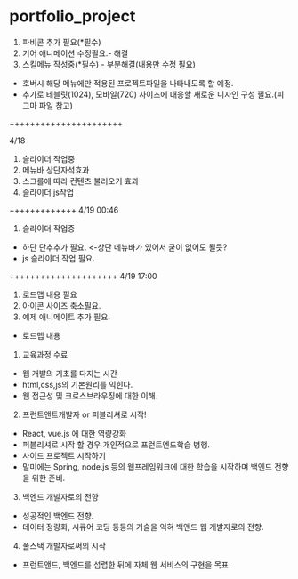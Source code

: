# portfolio_project

1. 파비콘 추가 필요(\*필수)
2. 기어 애니메이션 수정필요.- 해결
3. 스킬메뉴 작성중(\*필수) - 부분해결(내용만 수정 필요)

- 호버시 해당 메뉴에만 적용된 프로젝트파일을 나타내도록 할 예정.
- 추가로 테블릿(1024), 모바일(720) 사이즈에 대응할 새로운 디자인 구성 필요.(피그마 파일 참고)

++++++++++++++++++++++

4/18

1. 슬라이더 작업중
2. 메뉴바 상단자석효과
3. 스크롤에 따라 컨텐츠 불러오기 효과
4. 슬라이더 js작업

+++++++++++++
4/19 00:46

1. 슬라이더 작업중

- 하단 단추추가 필요. <-상단 메뉴바가 있어서 굳이 없어도 될듯?
- js 슬라이더 작업 필요.

+++++++++++++++++++++
4/19 17:00

1. 로드맵 내용 필요
2. 아이콘 사이즈 축소필요.
3. 예제 애니메이트 추가 필요.

+ 로드맵 내용
1. 교육과정 수료
 - 웹 개발의 기초를 다지는 시간
 - html,css,js의 기본원리를 익힌다.
 - 웹 접근성 및 크로스브라우징에 대한 이해.

2. 프런트앤트개발자 or 퍼블리셔로 시작!
 - React, vue.js 에 대한 역량강화
 - 퍼블리셔로 시작 할 경우 개인적으로 프런트엔드학습 병행.
 - 사이드 프로젝트 시작하기
 - 말미에는 Spring, node.js 등의 웹프레임워크에 대한 학습을 시작하며 백엔드 전향을 위한 준비.
 

3. 백엔드 개발자로의 전향
 - 성공적인 백엔드 전향.
 - 데이터 정량화, 시큐어 코딩 등등의 기술을 익혀 백앤드 웹 개발자로의 전향.

4. 풀스택 개발자로써의 시작
 - 프런트앤드, 백엔드를 섭렵한 뒤에 자체 웹 서비스의 구현을 목표.
 